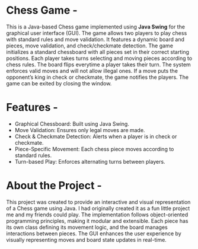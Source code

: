 # Chess Game -
This is a Java-based Chess game implemented using **Java Swing** for the graphical user interface (GUI). The game allows two players to play chess with standard rules and move validation. It features a dynamic board and pieces, move validation, and check/checkmate detection. The game initializes a standard chessboard with all pieces set in their correct starting positions. Each player takes turns selecting and moving pieces according to chess rules. The board flips everytime a player takes their turn. The system enforces valid moves and will not allow illegal ones. If a move puts the opponent’s king in check or checkmate, the game notifies the players. The game can be exited by closing the window. 

# Features -
- Graphical Chessboard: Built using Java Swing.
- Move Validation: Ensures only legal moves are made.
- Check & Checkmate Detection: Alerts when a player is in check or checkmate.
- Piece-Specific Movement: Each chess piece moves according to standard rules.
- Turn-based Play: Enforces alternating turns between players.



# About the Project -
This project was created to provide an interactive and visual representation of a Chess game using Java. I had originally created it as a fun little project me and my friends could play. The implementation follows object-oriented programming principles, making it modular and extensible. Each piece has its own class defining its movement logic, and the board manages interactions between pieces. The GUI enhances the user experience by visually representing moves and board state updates in real-time.



